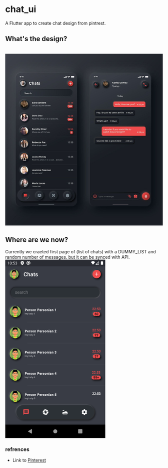 # chat_ui

A Flutter app to create chat design from pintrest.

## What's the design?
<br>
<img src="./screenshots/design.jpeg" width="640">

## Where are we now?
Currently we craeted first page of (list of chats) with a DUMMY_LIST and random number of messages. but it can be synced with API.
<br>
<img src="./screenshots/screenshot1.png" width="320">

### refrences
- Link to [Pinterest](https://www.pinterest.com/pin/4785143343926955/)
